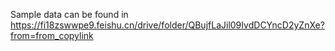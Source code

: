 Sample data can be found in https://fi18zswwpe9.feishu.cn/drive/folder/QBujfLaJil09IvdDCYncD2yZnXe?from=from_copylink